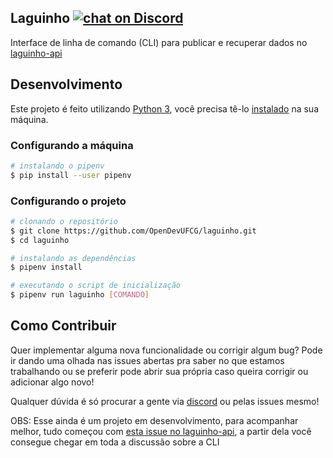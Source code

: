 ## Laguinho [![chat on Discord](https://img.shields.io/discord/558293573494112257.svg?logo=discord)](https://discordapp.com/invite/vFFGGEE)
  
Interface de linha de comando (CLI) para publicar e recuperar dados no [laguinho-api](https://github.com/OpenDevUFCG/laguinho-api/)

## Desenvolvimento

Este projeto é feito utilizando [Python 3](https://www.python.org/), você precisa tê-lo [instalado](https://www.python.org/downloads/) na sua máquina.

### Configurando a máquina

``` bash
# instalando o pipenv
$ pip install --user pipenv
```

### Configurando o projeto

``` bash
# clonando o repositório
$ git clone https://github.com/OpenDevUFCG/laguinho.git
$ cd laguinho

# instalando as dependências
$ pipenv install

# executando o script de inicialização
$ pipenv run laguinho [COMANDO]
```

## Como Contribuir

Quer implementar alguma nova funcionalidade ou corrigir algum bug? Pode ir dando uma olhada nas issues abertas pra saber no que estamos trabalhando ou se preferir pode abrir sua própria caso queira corrigir ou adicionar algo novo! 

Qualquer dúvida é só procurar a gente via [discord](https://discord.gg/vMcuNtt) ou pelas issues mesmo!  

OBS: Esse ainda é um projeto em desenvolvimento, para acompanhar melhor, tudo começou com [esta issue no laguinho-api](https://github.com/OpenDevUFCG/laguinho-api/issues/31), a partir dela você consegue chegar em toda a discussão sobre a CLI
